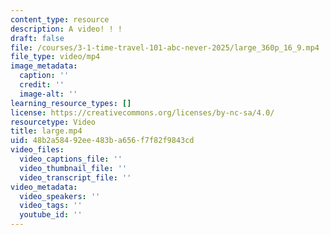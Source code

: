 ```yaml
---
content_type: resource
description: A video! ! !
draft: false
file: /courses/3-1-time-travel-101-abc-never-2025/large_360p_16_9.mp4
file_type: video/mp4
image_metadata:
  caption: ''
  credit: ''
  image-alt: ''
learning_resource_types: []
license: https://creativecommons.org/licenses/by-nc-sa/4.0/
resourcetype: Video
title: large.mp4
uid: 48b2a584-92ee-483b-a656-f7f82f9843cd
video_files:
  video_captions_file: ''
  video_thumbnail_file: ''
  video_transcript_file: ''
video_metadata:
  video_speakers: ''
  video_tags: ''
  youtube_id: ''
---
```

